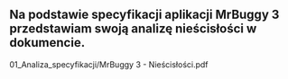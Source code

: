 ## Na podstawie specyfikacji aplikacji MrBuggy 3 przedstawiam swoją analizę nieścisłości w dokumencie. 


01_Analiza_specyfikacji/MrBuggy 3 - Nieścisłości.pdf
